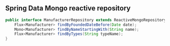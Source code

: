 ## Spring Data Mongo reactive repository

```java
public interface ManufacturerRepository extends ReactiveMongoRepository<Manufacturer, Long> {
    Flux<Manufacturer> findByFoundedDateBefore(Date date);
    Mono<Manufacturer> findByNameStartingWith(String name);
    Flux<Manufacturer> findByTypes(String typeName);
}
```
